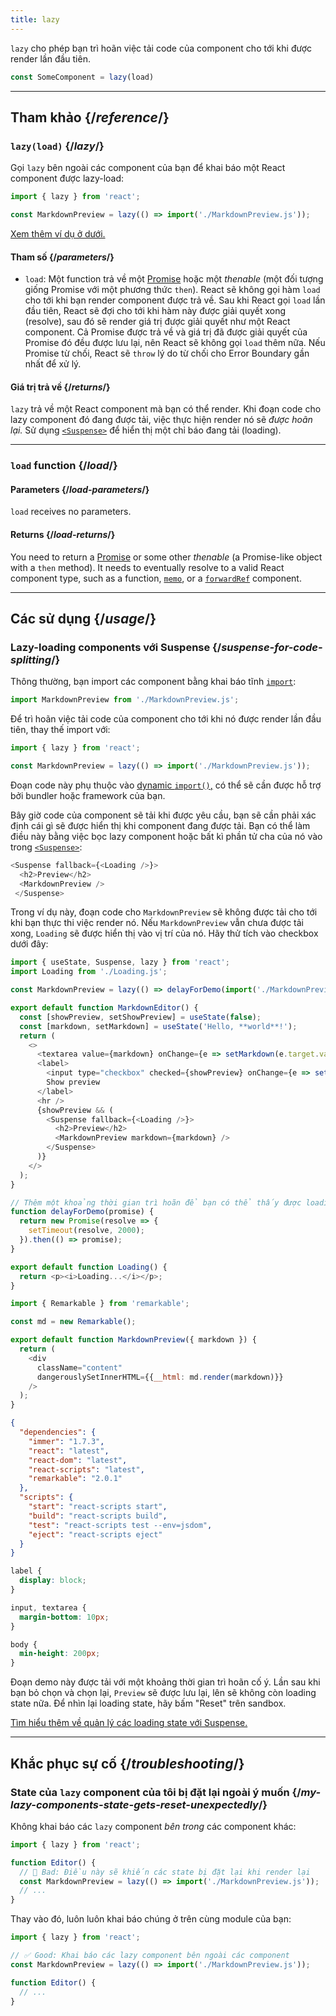 ```yaml
---
title: lazy
---
```


<Intro>

`lazy` cho phép bạn trì hoãn việc tải code của component cho tới khi được render lần đầu tiên.

```js
const SomeComponent = lazy(load)
```

</Intro>

<InlineToc />

---

## Tham khảo {/*reference*/}

### `lazy(load)` {/*lazy*/}

Gọi `lazy` bên ngoài các component của bạn để khai báo một React component được lazy-load:

```js
import { lazy } from 'react';

const MarkdownPreview = lazy(() => import('./MarkdownPreview.js'));
```

[Xem thêm ví dụ ở dưới.](#usage)

#### Tham số {/*parameters*/}

* `load`: Một function trả về một [Promise](https://developer.mozilla.org/en-US/docs/Web/JavaScript/Reference/Global_Objects/Promise) hoặc một *thenable* (một đối tượng giống Promise với một phương thức `then`). React sẽ không gọi hàm `load` cho tới khi bạn render component được trả về. Sau khi React gọi `load` lần đầu tiên, React sẽ đợi cho tới khi hàm này được giải quyết xong (resolve), sau đó sẽ render giá trị được giải quyết như một React component. Cả Promise được trả về và giá trị đã được giải quyết của Promise đó đều được lưu lại, nên React sẽ không gọi `load` thêm nữa. Nếu Promise từ chối, React sẽ `throw` lý do từ chối cho Error Boundary gần nhất để xử lý.

#### Giá trị trả về {/*returns*/}

`lazy` trả về một React component mà bạn có thể render. Khi đoạn code cho lazy component đó đang được tải, việc thực hiện render nó sẽ *được hoãn lại.* Sử dụng [`<Suspense>`](/reference/react/Suspense) để hiển thị một chỉ báo đang tải (loading).

---

### `load` function {/*load*/}

#### Parameters {/*load-parameters*/}

`load` receives no parameters.

#### Returns {/*load-returns*/}

You need to return a [Promise](https://developer.mozilla.org/en-US/docs/Web/JavaScript/Reference/Global_Objects/Promise) or some other *thenable* (a Promise-like object with a `then` method). It needs to eventually resolve to a valid React component type, such as a function, [`memo`](/reference/react/memo), or a [`forwardRef`](/reference/react/forwardRef) component.

---

## Các sử dụng {/*usage*/}

### Lazy-loading components với Suspense {/*suspense-for-code-splitting*/}

Thông thường, bạn import các component bằng khai báo tĩnh [`import`](https://developer.mozilla.org/en-US/docs/Web/JavaScript/Reference/Statements/import):

```js
import MarkdownPreview from './MarkdownPreview.js';
```

Để trì hoãn việc tải code của component cho tới khi nó được render lần đầu tiên, thay thế import với:

```js
import { lazy } from 'react';

const MarkdownPreview = lazy(() => import('./MarkdownPreview.js'));
```

Đoạn code này phụ thuộc vào [dynamic `import()`,](https://developer.mozilla.org/en-US/docs/Web/JavaScript/Reference/Operators/import) có thể sẽ cần được hỗ trợ bởi bundler hoặc framework của bạn.

Bây giờ code của component sẽ tải khi được yêu cầu, bạn sẽ cần phải xác định cái gì sẽ được hiển thị khi component đang được tải. Bạn có thể làm điều này bằng việc bọc lazy component hoặc bất kì phần tử cha của nó vào trong [`<Suspense>`](/reference/react/Suspense):

```js {1,4}
<Suspense fallback={<Loading />}>
  <h2>Preview</h2>
  <MarkdownPreview />
 </Suspense>
```

Trong ví dụ này, đoạn code cho `MarkdownPreview` sẽ không được tải cho tới khi bạn thực thi việc render nó. Nếu `MarkdownPreview` vẫn chưa được tải xong, `Loading` sẽ được hiển thị vào vị trí của nó. Hãy thử tích vào checkbox dưới đây:

<Sandpack>

```js App.js
import { useState, Suspense, lazy } from 'react';
import Loading from './Loading.js';

const MarkdownPreview = lazy(() => delayForDemo(import('./MarkdownPreview.js')));

export default function MarkdownEditor() {
  const [showPreview, setShowPreview] = useState(false);
  const [markdown, setMarkdown] = useState('Hello, **world**!');
  return (
    <>
      <textarea value={markdown} onChange={e => setMarkdown(e.target.value)} />
      <label>
        <input type="checkbox" checked={showPreview} onChange={e => setShowPreview(e.target.checked)} />
        Show preview
      </label>
      <hr />
      {showPreview && (
        <Suspense fallback={<Loading />}>
          <h2>Preview</h2>
          <MarkdownPreview markdown={markdown} />
        </Suspense>
      )}
    </>
  );
}

// Thêm một khoảng thời gian trì hoãn để bạn có thể thấy được loading state
function delayForDemo(promise) {
  return new Promise(resolve => {
    setTimeout(resolve, 2000);
  }).then(() => promise);
}
```

```js Loading.js
export default function Loading() {
  return <p><i>Loading...</i></p>;
}
```

```js MarkdownPreview.js
import { Remarkable } from 'remarkable';

const md = new Remarkable();

export default function MarkdownPreview({ markdown }) {
  return (
    <div
      className="content"
      dangerouslySetInnerHTML={{__html: md.render(markdown)}}
    />
  );
}
```

```json package.json hidden
{
  "dependencies": {
    "immer": "1.7.3",
    "react": "latest",
    "react-dom": "latest",
    "react-scripts": "latest",
    "remarkable": "2.0.1"
  },
  "scripts": {
    "start": "react-scripts start",
    "build": "react-scripts build",
    "test": "react-scripts test --env=jsdom",
    "eject": "react-scripts eject"
  }
}
```

```css
label {
  display: block;
}

input, textarea {
  margin-bottom: 10px;
}

body {
  min-height: 200px;
}
```

</Sandpack>

Đoạn demo này được tải với một khoảng thời gian trì hoãn cố ý. Lần sau khi bạn bỏ chọn và chọn lại, `Preview` sẽ được lưu lại, lên sẽ không còn loading state nữa. Để nhìn lại loading state, hãy bấm "Reset" trên sandbox.

[Tìm hiểu thêm về quản lý các loading state với Suspense.](/reference/react/Suspense)

---

## Khắc phục sự cố {/*troubleshooting*/}

### State của `lazy` component của tôi bị đặt lại ngoài ý muốn {/*my-lazy-components-state-gets-reset-unexpectedly*/}

Không khai báo các `lazy` component *bên trong* các component khác:

```js {4-5}
import { lazy } from 'react';

function Editor() {
  // 🔴 Bad: Điều này sẽ khiến các state bị đặt lại khi render lại
  const MarkdownPreview = lazy(() => import('./MarkdownPreview.js'));
  // ...
}
```

Thay vào đó, luôn luôn khai báo chúng ở trên cùng module của bạn:

```js {3-4}
import { lazy } from 'react';

// ✅ Good: Khai báo các lazy component bên ngoài các component
const MarkdownPreview = lazy(() => import('./MarkdownPreview.js'));

function Editor() {
  // ...
}
```
